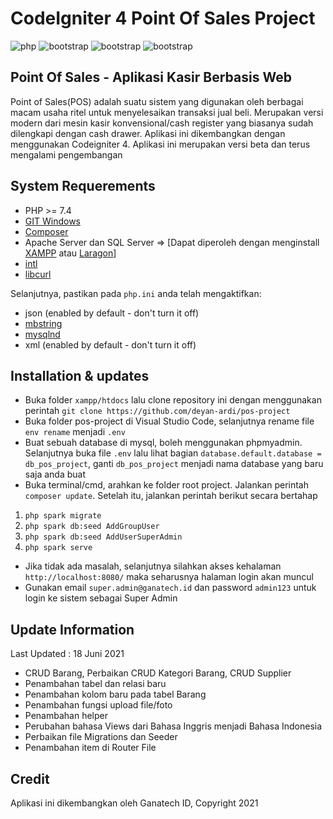 # CodeIgniter 4 Point Of Sales Project
<img alt="php" src="https://img.shields.io/badge/PHP-777BB4?style=for-the-badge&logo=php&logoColor=white"> <img alt="bootstrap" src="https://img.shields.io/badge/Bootstrap-563D7C?style=for-the-badge&logo=bootstrap&logoColor=white"> <img alt="bootstrap" src="https://img.shields.io/badge/jQuery-0769AD?style=for-the-badge&logo=jquery&logoColor=white"> <img alt="bootstrap" src="https://img.shields.io/badge/Codeigniter-EF4223?style=for-the-badge&logo=codeigniter&logoColor=white">



## Point Of Sales - Aplikasi Kasir Berbasis Web

Point of Sales(POS) adalah suatu sistem yang digunakan oleh berbagai macam usaha ritel untuk menyelesaikan transaksi jual beli. Merupakan versi modern dari mesin kasir konvensional/cash register yang biasanya sudah dilengkapi dengan cash drawer. Aplikasi ini dikembangkan dengan menggunakan Codeigniter 4. Aplikasi ini merupakan versi beta dan terus mengalami pengembangan

## System Requerements
- PHP >= 7.4
- [GIT Windows](https://git-scm.com/download/win)
- [Composer](https://getcomposer.org/download/)
- Apache Server dan SQL Server => [Dapat diperoleh dengan menginstall [XAMPP](https://www.apachefriends.org/download.html) atau [Laragon](https://laragon.org/download/index.html)]
- [intl](http://php.net/manual/en/intl.requirements.php)
- [libcurl](http://php.net/manual/en/curl.requirements.php)

Selanjutnya, pastikan pada `php.ini` anda telah mengaktifkan:

- json (enabled by default - don't turn it off)
- [mbstring](http://php.net/manual/en/mbstring.installation.php)
- [mysqlnd](http://php.net/manual/en/mysqlnd.install.php)
- xml (enabled by default - don't turn it off)

## Installation & updates

- Buka folder `xampp/htdocs` lalu clone repository ini dengan menggunakan perintah `git clone https://github.com/deyan-ardi/pos-project`
- Buka folder pos-project di Visual Studio Code, selanjutnya rename file `env rename` menjadi `.env`
- Buat sebuah database di mysql, boleh menggunakan phpmyadmin. Selanjutnya buka file `.env` lalu lihat bagian `database.default.database = db_pos_project`, ganti `db_pos_project` menjadi nama database yang baru saja anda buat
- Buka terminal/cmd, arahkan ke folder root project. Jalankan perintah `composer update`. Setelah itu, jalankan perintah berikut secara bertahap
1. `php spark migrate`
2. `php spark db:seed AddGroupUser`
3. `php spark db:seed AddUserSuperAdmin`
4. `php spark serve`
- Jika tidak ada masalah, selanjutnya silahkan akses kehalaman `http://localhost:8080/` maka seharusnya halaman login akan muncul
- Gunakan email `super.admin@ganatech.id` dan password `admin123` untuk login ke sistem sebagai Super Admin
## Update Information
Last Updated : 18 Juni 2021
- CRUD Barang, Perbaikan CRUD Kategori Barang, CRUD Supplier
- Penambahan tabel dan relasi baru
- Penambahan kolom baru pada tabel Barang
- Penambahan fungsi upload file/foto
- Penambahan helper
- Perubahan bahasa Views dari Bahasa Inggris menjadi Bahasa Indonesia
- Perbaikan file Migrations dan Seeder
- Penambahan item di Router File
## Credit
Aplikasi ini dikembangkan oleh Ganatech ID, Copyright 2021